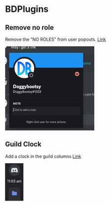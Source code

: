 # BDPlugins

## Remove no role
Remove the "NO ROLES" from user popouts.
<a href="./Removenorole/Removenorole.plugin.js"> Link </a>                                         
<p align="left">
    <img src="https://github.com/doggybootsy/BDPlugins/blob/main/preview/RemoveNorole.png?raw=true">
</p>

## Guild Clock
Add a clock in the guild columns
<a href="./GuildClock/GuildClock.plugin.js"> Link </a>                                         
<p align="left">
    <img src="https://github.com/doggybootsy/BDPlugins/blob/main/preview/GuildClock.png?raw=true">
</p>
